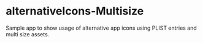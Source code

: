 # alternativeIcons-Multisize

Sample app to show usage of alternative app icons using PLIST entries and multi size assets.
